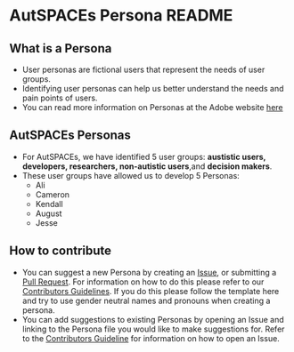 # AutSPACEs Persona README 

## What is a Persona
- User personas are fictional users that represent the needs of user groups. 
- Identifying user personas can help us better understand the needs and pain points of users.
- You can read more information on Personas at the Adobe website [here](https://xd.adobe.com/ideas/process/user-research/putting-personas-to-work-in-ux-design/)

## AutSPACEs Personas
- For AutSPACEs, we have identified 5 user groups: **austistic users, developers, researchers, non-autistic users**,and **decision makers**. 
- These user groups have allowed us to develop 5 Personas:
    - Ali
    - Cameron
    - Kendall
    - August
    - Jesse 

## How to contribute 
- You can suggest a new Persona by creating an [Issue](https://github.com/alan-turing-institute/AutisticaCitizenScience/blob/master/.github/CONTRIBUTING.md#where-to-start-issues), or submitting a [Pull Request](https://github.com/alan-turing-institute/AutisticaCitizenScience/blob/master/.github/CONTRIBUTING.md#where-to-start-issues). For information on how to do this please refer to our [Contributors Guidelines](https://github.com/alan-turing-institute/AutisticaCitizenScience/blob/master/.github/CONTRIBUTING.md). If you do this please follow the template here and try to use gender neutral names and pronouns when creating a persona. 
- You can add suggestions to existing Personas by opening an Issue and linking to the Persona file you would like to make suggestions for. Refer to the [Contributors Guideline](https://github.com/alan-turing-institute/AutisticaCitizenScience/blob/master/.github/CONTRIBUTING.md#where-to-start-issues) for information on how to open an Issue. 